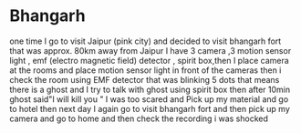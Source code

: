 # Bhangarh 

one time I go to visit Jaipur (pink city) and decided to visit bhangarh fort that was approx. 80km away from Jaipur I have 3 camera ,3 motion sensor light , emf (electro magnetic field) detector , spirit box,then I place camera at the rooms and place motion sensor light in front of the cameras then i check the room using EMF  detector that was blinking 5 dots that means there is a ghost and I try to talk with ghost using spirit box then after 10min ghost said"I will kill you " I was too scared and Pick up my material and go to hotel then next day I again go to visit bhangarh fort and then pick up my camera and go to home and then check the recording i was shocked 